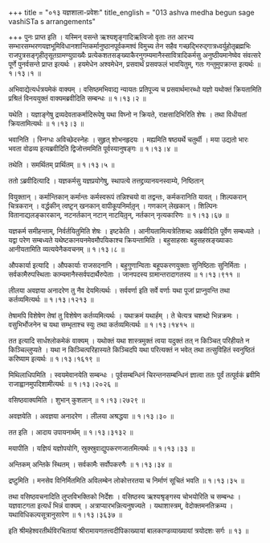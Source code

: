 +++
title = "०१३ यज्ञशाला-प्रवेशः"
title_english = "013 ashva medha begun sage vashiSTa s arrangements"

+++
पुनः प्राप्त इति । यस्मिन् वसन्ते ऋश्यशृङ्गादिऋत्विजो वृताः तत आरभ्य सम्भारसम्भरणयज्ञभूमिविधानशान्तिकर्मानुष्ठानपूर्वकमश्वं विमुच्य तेन सहैव गच्छद्भिरुद्गात्रध्वर्युहोतृब्रह्मभिः राजपुत्रसङ्गृहीतृसूतग्रामण्युग्राख्यैः प्रत्येकशतसङ्ख्याकैरनुगम्यमानैस्सावित्रादिकर्मसु अनुष्ठीयमानेष्वेव संवत्सरे पूर्णे पुनर्वसन्ते प्राप्त इत्यर्थः । हयमेधेन अश्वमेधेन, प्रसवार्थं प्रसवफलं भावयितुम्, गतः गन्तुमुपक्रान्त इत्यर्थः  ॥  १।१३।१ ॥   

  

अभिवाद्येत्यर्धत्रयमेकं वाक्यम् । वसिष्ठमभिवाद्य न्यायतः प्रतिपूज्य च प्रसवार्थमारब्धो यज्ञो यथोक्तं क्रियतामिति प्रश्रितं विनययुक्तं वाक्यमब्रवीदिति सम्बन्धः  ॥  १।१३।२ ॥   

  

यथेति । यज्ञाङ्गेषु द्रव्यदेवताकर्मादिरूपेषु यथा विघ्नो न क्रियते, राक्षसादिभिरिति शेषः । तथा विधीयतां क्रियतामित्यर्थः  ॥  १।१३।३ ॥   

  

भवानिति । स्निग्धः अविच्छेदस्नेहः । सुहृत् शोभनहृदयः । मह्यमिति षष्ठ्यर्थे चतुर्थी । मया उद्यतो भारः भवता वोढव्य इत्यब्रवीदिति द्विजोत्तममिति पूर्वस्यानुषङ्गः  ॥  १।१३।४ ॥   

  

तथेति । समर्थितम् प्रार्थितम्  ॥  १।१३।५ ॥   

  

ततो ऽब्रवीदित्यादि । यज्ञकर्मसु यज्ञप्रयोगेषु, स्थापत्ये तत्तद्द्रव्यानयनस्वाम्ये, निष्ठितान्  

वियुक्तान् । कर्मान्तिकान् कर्मान्तः कर्मस्वरूपं तन्निश्चयो वा तद्वन्तः, कर्मकरानिति यावत् । शिल्पकरान् चित्रकरान् । वर्द्धकीन् त्वष्टृ़न् खनकान् वापीकूपनिर्मातृ़न् । गणकान् लेखकान् । शिल्पिनः वितानाद्यलङ्कारकान्, नटनर्तकान् नटान् नाटयितृ़न्, नर्तकान् नृत्यकारिणः  ॥  १।१३।६७ ॥   

  

यज्ञकर्म समीहन्ताम्, निर्वर्तयितुमिति शेषः । इष्टकेति । आनीयतामित्यत्रेतिशब्दः अब्रवीदिति पूर्वेण सम्बध्यते । यद्वा परेण सम्बध्यते यथेष्टकानयनमेवमौपयिकाश्च क्रियन्तामिति । बहुसाहस्राः बहुसहस्रङ्ख्याकाः आनीयतामिति व्यत्ययेनैकवचनम्  ॥  १।१३।८ ॥   

  

औपकार्या इत्यादि । औपकार्याः राजसदनानि । बहुगुणान्विताः बहूपकरणयुक्ताः सुनिष्ठिताः सुनिर्मिताः । सर्वकामैरुपस्थिताः काम्यमानैस्सर्वपदार्थैरुपेताः । जानपदस्य ग्रामान्तरादागतस्य  ॥  १।१३।९११ ॥   

  

लीलया अवज्ञया अनादरेण तु नैव देयमित्यर्थः । सर्ववर्णा इति सर्वे वर्णाः यथा पूजां प्राप्नुवन्ति तथा कर्तव्यमित्यर्थः  ॥  १।१३।१२१३ ॥   

  

तेषामपि विशेषेण तेषां तु विशेषेण कर्तव्यमित्यर्थः । यथाक्रमं यथार्हम् । ते चेत्यत्र चशब्दो भिन्नक्रमः । वसुभिर्भोजनेन च यथा सम्भृताश्च स्युः तथा कर्तव्यमित्यर्थः  ॥  १।१३।१४१५ ॥   

  

तत इत्यादि सार्धश्लोकमेकं वाक्यम् । यथोक्तं यथा शास्त्रमुक्तं त्वया यदुक्तं तत् न किञ्चित् परिहीयते न किञ्चिल्लुप्यते । यथा न किञ्चित्परिहास्यते किञ्चिदपि यथा परित्यक्तं न भवेत् तथा तत्सुविहितं स्वनुष्ठितं करिष्याम इत्यर्थः  ॥  १।१३।१६१९ ॥   

  

मिथिलाधिपमिति । स्वयमेवानयेति सम्बन्धः । पूर्वसम्बन्धिनं चिरन्तनसम्बन्धिनं ज्ञात्वा ततः पूर्वं तत्पूर्वकं ब्रवीमि राजाह्वानमुपदिशामीत्यर्थः  ॥  १।१३।२०२६ ॥   

  

वसिष्ठवाक्यमिति । शुभान् कुशलान्  ॥  १।१३।२७२९ ॥   

  

अवज्ञयेति । अवज्ञया अनादरेण । लीलया अश्रद्धया  ॥  १।१३।३० ॥   

  

तत इति । आदाय उपायनार्थम्  ॥  १।१३।३१३२ ॥   

  

मयापीति । यज्ञियं यज्ञोपयोगि, स्रुक्स्रुवाद्युपकरणजातमित्यर्थः  ॥  १।१३।३३ ॥   

  

अन्तिकम् अन्तिके स्थितम् । सर्वकामैः सर्वोपकरणैः  ॥  १।१३।३४ ॥   

  

द्रष्टुमिति । मनसेव विनिर्मितमिति अविलम्बेन लोकोत्तरतया च निर्माणं सूचितं भवति  ॥  १।१३।३५ ॥   

  

तथा वसिष्ठवचनादिति लुप्तविभक्तिको निर्देशः । वसिष्ठस्य ऋश्यश्रृङ्गस्य चोभयोरिति च सम्बन्धः । यज्ञवाटगता इत्यर्धं भिन्नं वाक्यम् । अत्राप्यारभन्नित्यनुषज्यते । यथाशास्त्रम्, वेदोक्तमनतिक्रम्य । यथाविधिकल्पसूत्रानुसारेण  ॥  १।१३।३६३७ ॥   

  

इति श्रीमहेश्वरतीर्थविरचितायां श्रीरामायणतत्त्वदीपिकाख्यायां बालकाण्डव्याख्यायां त्रयोदशः सर्गः  ॥  १३  ॥   

  

  

